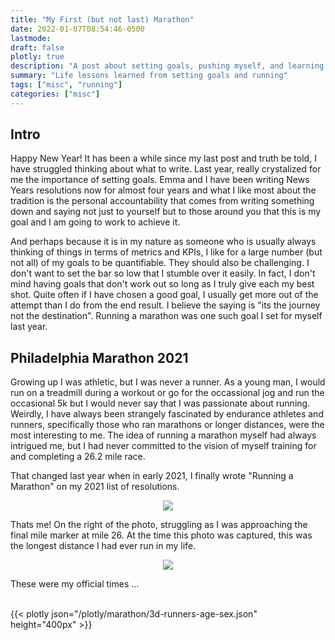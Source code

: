 ```yaml
---
title: "My First (but not last) Marathon"
date: 2022-01-07T08:54:46-0500
lastmode: 
draft: false
plotly: true
description: "A post about setting goals, pushing myself, and learning from failures"
summary: "Life lessons learned from setting goals and running"
tags: ["misc", "running"]
categories: ["misc"]
---
```


## Intro

Happy New Year! It has been a while since my last post and truth be told, I have struggled thinking about what to write. Last year, really crystalized for me the importance of setting goals. Emma and I have been writing News Years resolutions now for almost four years and what I like most about the tradition is the personal accountability that comes from writing something down and saying not just to yourself but to those around you that this is my goal and I am going to work to achieve it. 

And perhaps because it is in my nature as someone who is usually always thinking of things in terms of metrics and KPIs, I like for a large number (but not all) of my goals to be quantifiable. They should also be challenging. I don't want to set the bar so low that I stumble over it easily. In fact, I don't mind having goals that don't work out so long as I truly give each my best shot. Quite often if I have chosen a good goal, I usually get more out of the attempt than I do from the end result. I believe the saying is "its the journey not the destination". Running a marathon was one such goal I set for myself last year.

## Philadelphia Marathon 2021

Growing up I was athletic, but I was never a runner. As a young man, I would run on a treadmill during a workout or go for the occassional jog and run the occasional 5k but I would never say that I was passionate about running. Weirdly, I have always been strangely fascinated by endurance athletes and runners, specifically those who ran marathons or longer distances, were the most interesting to me. The idea of running a marathon myself had always intrigued me, but I had never committed to the vision of myself training for and completing a 26.2 mile race.

That changed last year when in early 2021, I finally wrote "Running a Marathon" on my 2021 list of resolutions.

<p align="center">
    <img src="/img/marathon/philly-marathon.jpeg">
</p>

Thats me! On the right of the photo, struggling as I was approaching the final mile marker at mile 26. At the time this photo was captured, this was the longest distance I had ever run in my life. 

<p align="center">
    <img src="/img/marathon/my-philly-marathon-stats.png">
</p>

These were my official times ...

<br>
{{< plotly json="/plotly/marathon/3d-runners-age-sex.json" height="400px" >}}
<br>